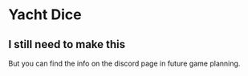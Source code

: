 # Yacht Dice

## I still need to make this

But you can find the info on the discord page in future game planning.

